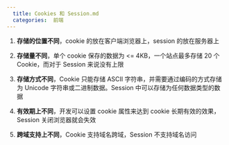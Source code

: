 ```yaml
---
  title: Cookies 和 Session.md
  categories:  前端
---
```


1. **存储的位置不同**，cookie 的放在客户端浏览器上，session 的放在服务器上

2. **存储量不同**，单个 cookie 保存的数据为 <= 4KB，一个站点最多存储 20 个 Cookie，而对于 Session 来说没有上限

3. **存储方式不同**，Cookie 只能存储 ASCII 字符串，并需要通过编码的方式存储为 Unicode 字符串或二进制数据。Session 中可以存储为任何数据类型的数据

4. **有效期上不同**，开发可以设置 cookie 属性来达到 cookie 长期有效的效果，Session 关闭浏览器就会失效

5. **跨域支持上不同**，Cookie 支持域名跨域，Session 不支持域名访问